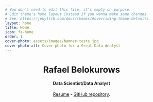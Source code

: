 ```yaml
---
# You don't need to edit this file, it's empty on purpose.
# Edit theme's home layout instead if you wanna make some changes
# See: https://jekyllrb.com/docs/themes/#overriding-theme-defaults
layout: home
title: Home
icon: fa-home
order: 1
cover-photo: assets/images/banner-teste.jpg
cover-photo-alt: Cover photo for a Great Data Analyst
---
```

<header>
  <h1 class="alt"><strong>Rafael Belokurows</strong></h1> 
  <h4 class="alt"><strong>Data Scientist/Data Analyst</strong></h4>
  <p><a href="/assets/CV Rafael Belokurows.pdf">Resume</a> - <a href="https://github.com/rafabelokurows/">GitHub repository</a>.</p>
</header>
